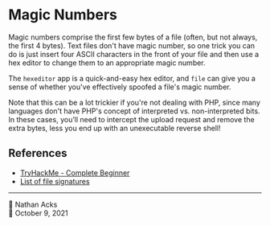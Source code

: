 # Magic Numbers

Magic numbers comprise the first few bytes of a file (often, but not always, the first 4 bytes). Text files don't have magic number, so one trick you can do is just insert four ASCII characters in the front of your file and then use a hex editor to change them to an appropriate magic number.

The `hexeditor` app is a quick-and-easy hex editor, and `file` can give you a sense of whether you've effectively spoofed a file's magic number.

Note that this can be a lot trickier if you're not dealing with PHP, since many languages don't have PHP's concept of interpreted vs. non-interpreted bits. In these cases, you’ll need to intercept the upload request and remove the extra bytes, less you end up with an unexecutable reverse shell!

## References

* [TryHackMe - Complete Beginner](tryhackme-complete-beginner.md)
* [List of file signatures](https://en.wikipedia.org/wiki/List_of_file_signatures)

- - - -

👤 Nathan Acks  
📅 October 9, 2021
